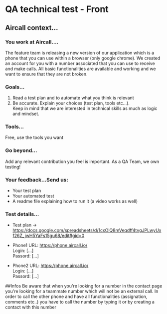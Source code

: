 
# QA technical test - Front


## **Aircall context…**

### You work at Aircall….

The feature team is releasing a new version of our application which is a phone that you can use within a browser (only google chrome). 
We created an account for you with a number associated that you can use to receive and make calls. 
All basic functionalities are available and working and we want to ensure that they are not broken.


### Goals…
1. Read a test plan and to automate what you think is relevant
2. Be accurate. Explain your choices (test plan, tools etc…). <br/> 
Keep in mind that we are interested in technical skills as much as logic and mindset.

### Tools…
Free, use the tools you want

### Go beyond…
Add any relevant contribution you feel is important. As a QA Team, we own testing!

### Your feedback…Send us:
* Your test plan
* Your automated test
* A readme file explaining how to run it (a video works as well)

### Test details…
* Test plan -> https://docs.google.com/spreadsheets/d/1cxOlQ8mVeqdff4tvgJPLwyUxf26Z_jwH5YaFs15gu68/edit#gid=0

* Phone1 URL: https://phone.aircall.io/ <br/>
Login: [...]<br/>
Passord: [...]

* Phone2 URL: https://phone.aircall.io/ <br/>
Login: [...]<br/>
Passord: [...]

##Infos
Be aware that when you're looking for a number in the contact page you're looking for a teammate number which will not be an external call.
In order to call the other phone and have all functionalities (assignation, comments etc..) you have to call the number by typing it or by creating a contact with this number
